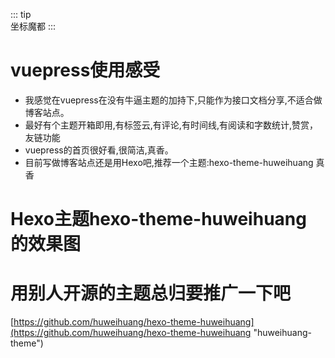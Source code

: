 ::: tip  
坐标魔都
:::
# vuepress使用感受
* 我感觉在vuepress在没有牛逼主题的加持下,只能作为接口文档分享,不适合做博客站点。
* 最好有个主题开箱即用,有标签云,有评论,有时间线,有阅读和字数统计,赞赏，友链功能
* vuepress的首页很好看,很简洁,真香。
* 目前写做博客站点还是用Hexo吧,推荐一个主题:hexo-theme-huweihuang 真香

# Hexo主题hexo-theme-huweihuang 的效果图

 [^_^]: #(这个图片是以public目录为基准的,以我们常规的相对路径是找不到这个图片的)
![hexo-theme-huweihuang](/img/huweihuang-theme.png)
# 用别人开源的主题总归要推广一下吧
[https://github.com/huweihuang/hexo-theme-huweihuang](https://github.com/huweihuang/hexo-theme-huweihuang "huweihuang-theme")